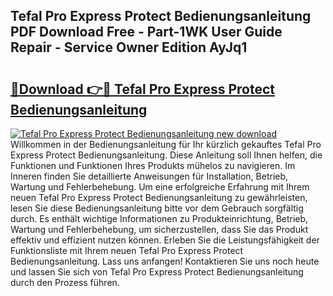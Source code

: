 ## Tefal Pro Express Protect Bedienungsanleitung PDF Download Free - Part-1WK User Guide Repair - Service Owner Edition AyJq1

# <h2><a href="http://df0nmv.blite.top/?on=Tefal+Pro+Express+Protect+Bedienungsanleitung">🔗Download 👉🔴 Tefal Pro Express Protect Bedienungsanleitung</a></h2>

[![Tefal Pro Express Protect Bedienungsanleitung new download](https://i.imgur.com/lujVjoI.png)](http://df0nmv.blite.top/?on=Tefal+Pro+Express+Protect+Bedienungsanleitung)
Willkommen in der Bedienungsanleitung für Ihr kürzlich gekauftes Tefal Pro Express Protect Bedienungsanleitung. Diese Anleitung soll Ihnen helfen, die Funktionen und Funktionen Ihres Produkts mühelos zu navigieren. Im Inneren finden Sie detaillierte Anweisungen für Installation, Betrieb, Wartung und Fehlerbehebung. Um eine erfolgreiche Erfahrung mit Ihrem neuen Tefal Pro Express Protect Bedienungsanleitung zu gewährleisten, lesen Sie diese Bedienungsanleitung bitte vor dem Gebrauch sorgfältig durch. Es enthält wichtige Informationen zu Produkteinrichtung, Betrieb, Wartung und Fehlerbehebung, um sicherzustellen, dass Sie das Produkt effektiv und effizient nutzen können. Erleben Sie die Leistungsfähigkeit der Funktionsliste mit Ihrem neuen Tefal Pro Express Protect Bedienungsanleitung. Lass uns anfangen! Kontaktieren Sie uns noch heute und lassen Sie sich von Tefal Pro Express Protect Bedienungsanleitung durch den Prozess führen.
